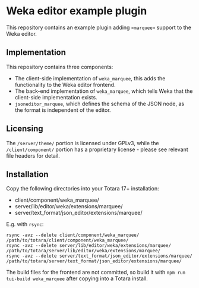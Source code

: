 # Weka editor example plugin

This repository contains an example plugin adding `<marquee>` support to the Weka editor.

## Implementation

This repository contains three components:

* The client-side implementation of `weka_marquee`, this adds the functionality to the Weka editor frontend.
* The back-end implementation of `weka_marquee`, which tells Weka that the client-side implementation exists.
* `jsoneditor_marquee`, which defines the schema of the JSON node, as the format is independent of the editor.

## Licensing
The `/server/theme/` portion is licensed under GPLv3, while the
`/client/component/` portion has a proprietary license - please see relevant
file headers for detail.

## Installation

Copy the following directories into your Totara 17+ installation:

* client/component/weka_marquee/
* server/lib/editor/weka/extensions/marquee/
* server/text_format/json_editor/extensions/marquee/

E.g. with `rsync`:

```
rsync -avz --delete client/component/weka_marquee/ /path/to/totara/client/component/weka_marquee/
rsync -avz --delete server/lib/editor/weka/extensions/marquee/ /path/to/totara/server/lib/editor/weka/extensions/marquee/
rsync -avz --delete server/text_format/json_editor/extensions/marquee/ /path/to/totara/server/text_format/json_editor/extensions/marquee/
```

The build files for the frontend are not committed, so build it with `npm run tui-build weka_marquee` after copying into a Totara install.
